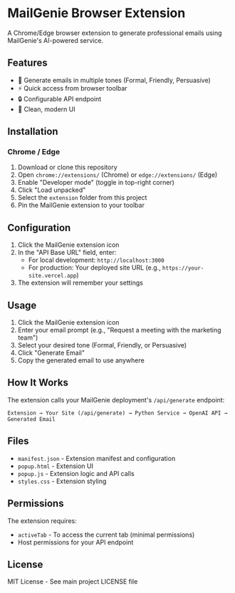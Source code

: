 # MailGenie Browser Extension

A Chrome/Edge browser extension to generate professional emails using MailGenie's AI-powered service.

## Features

- 🎨 Generate emails in multiple tones (Formal, Friendly, Persuasive)
- ⚡ Quick access from browser toolbar
- 🔒 Configurable API endpoint
- 💅 Clean, modern UI

## Installation

### Chrome / Edge

1. Download or clone this repository
2. Open `chrome://extensions/` (Chrome) or `edge://extensions/` (Edge)
3. Enable "Developer mode" (toggle in top-right corner)
4. Click "Load unpacked"
5. Select the `extension` folder from this project
6. Pin the MailGenie extension to your toolbar

## Configuration

1. Click the MailGenie extension icon
2. In the "API Base URL" field, enter:
   - For local development: `http://localhost:3000`
   - For production: Your deployed site URL (e.g., `https://your-site.vercel.app`)
3. The extension will remember your settings

## Usage

1. Click the MailGenie extension icon
2. Enter your email prompt (e.g., "Request a meeting with the marketing team")
3. Select your desired tone (Formal, Friendly, or Persuasive)
4. Click "Generate Email"
5. Copy the generated email to use anywhere

## How It Works

The extension calls your MailGenie deployment's `/api/generate` endpoint:

```
Extension → Your Site (/api/generate) → Python Service → OpenAI API → Generated Email
```

## Files

- `manifest.json` - Extension manifest and configuration
- `popup.html` - Extension UI
- `popup.js` - Extension logic and API calls
- `styles.css` - Extension styling

## Permissions

The extension requires:
- `activeTab` - To access the current tab (minimal permissions)
- Host permissions for your API endpoint

## License

MIT License - See main project LICENSE file
